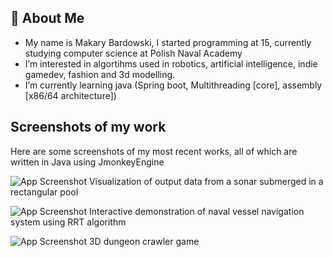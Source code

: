 ## 🤖 About Me
- My name is Makary Bardowski, I started programming at 15,
currently studying computer science at Polish Naval Academy
- I’m interested in algortihms used in robotics, artificial intelligence, indie gamedev, fashion and 3d modelling.
- I’m currently learning java (Spring boot, Multithreading [core], assembly [x86/64 architecture])

## Screenshots of my work
Here are some screenshots of my most recent works, all of which are written in Java using JmonkeyEngine

![App Screenshot](https://i.imgur.com/QrmY9Ca.png)
Visualization of output data from a sonar submerged in a rectangular pool

![App Screenshot](https://i.imgur.com/kpDfeUe.png)
Interactive demonstration of naval vessel navigation system using RRT algorithm 

![App Screenshot](https://i.imgur.com/dPIHmyr.png)
3D dungeon crawler game


<!---
MakaryBardowski/MakaryBardowski is a ✨ special ✨ repository because its `README.md` (this file) appears on your GitHub profile.
You can click the Preview link to take a look at your changes.
--->

